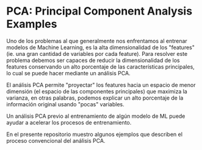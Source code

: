 # PCA: Principal Component Analysis Examples

Uno de los problemas al que generalmente nos enfrentamos al entrenar modelos de Machine Learning, es la alta dimensionalidad de los "features" (ie. una gran cantidad de variables por cada feature). Para resolver este problema debemos ser capaces de reducir la dimensionalidad de los features conservando un alto porcentaje de las características principales, lo cual se puede hacer mediante un análisis PCA.

El análisis PCA permite "proyectar" los features hacia un espacio de menor dimensión (el espacio de las componentes principales) que maximiza la varianza, en otras palabras, podemos explicar un alto porcentaje de la información original usando "pocas" variables. 

Un análisis PCA previo al entrenamiento de algún modelo de ML puede ayudar a acelerar los procesos de entrenamiento.

En el presente repositorio muestro algunos ejemplos que describen el proceso convencional del análisis PCA.